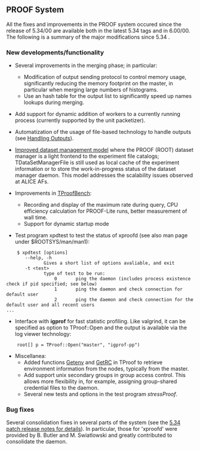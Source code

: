 ## PROOF System

All the fixes and improvements in the PROOF system occured since the release of 5.34/00 are available both in the latest 5.34 tags and in 6.00/00.
The following is a summary of the major modifications since 5.34 .

### New developments/functionality

-   Several improvements in the merging phase; in particular:
	-   Modification of output sending protocol to control memory usage, significantly reducing the memory footprint on the master, in particular when merging
        large numbers of histograms.
	-   Use an hash table for the output list to significantly speed up names lookups during merging.
-   Add support for dynamic addition of workers to a currently running process (currently supported by the unit packetizer).
-   Automatization of the usage of file-based technology to handle outputs (see [Handling Outputs](http://root.cern.ch/drupal/content/handling-outputs)).
-   [Improved dataset management model](http://proof.web.cern.ch/proof/TDataSetManagerAliEn.html#a-proof-interface-to-the-alien-file-catalog)
    where the PROOF (ROOT) dataset manager is a light frontend to the experiment file catalogs; TDataSetManagerFile is still
    used as local cache of the experiment information or to store the work-in-progress status of the dataset manager daemon. This model addresses the scalability issues observed at ALICE AFs.
-   Improvements in [TProofBench](http://root.cern.ch/drupal/content/proof-benchmark-framework-tproofbench):
    -   Recording and display of the maximum rate during query, CPU efficiency calculation for PROOF-Lite runs, better measurement of wall time.
    -   Support for dynamic startup mode

-   Test program xpdtest to test the status of xproofd (see also man page under $ROOTSYS/man/man1):

``` {.sh}
    $ xpdtest [options]
       --help, -h
              Gives a short list of options avaliable, and exit
       -t <test>
              type of test to be run:
                  0       ping the daemon (includes process existence check if pid specified; see below)
                  1       ping the daemon and check connection for default user
                  2       ping the daemon and check connection for the default user and all recent users
...
```
-   Interface with **igprof** for fast statistic profiling. Like valgrind, it can be specified as option to TProof::Open and the output is available via the log viewer technology:

``` {.cpp}
    root[] p = TProof::Open("master", "igprof-pp")
``` 
-   Miscellanea:
	-   Added functions [Getenv](http://root.cern.ch/root/htmldoc/TProof.html#TProof:Getenv) and [GetRC](http://root.cern.ch/root/htmldoc/TProof.html#TProof:GetRC)
        in TProof to retrieve environment information from the nodes, typically from the master.
	-   Add support unix secondary groups in group access control. This allows more flexibility in, for example, assigning group-shared credential files to the daemon.
	-   Several new tests and options in the test program _stressProof_.

### Bug fixes

Several consolidation fixes in several parts of the system (see the [5.34 patch release notes for details](http://root.cern.ch/drupal/content/root-version-v5-34-00-patch-release-notes)). In particular, those for 'xproofd' were provided by B. Butler and  M. Swiatlowski and greatly contributed to consolidate the daemon.

  